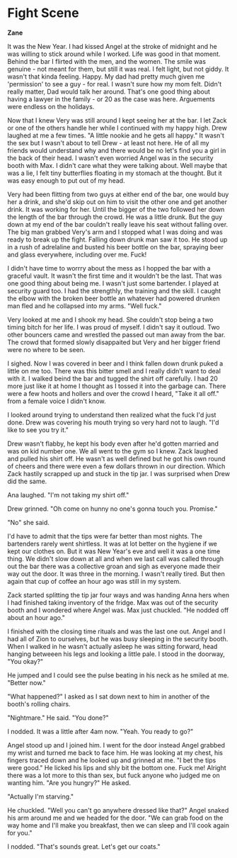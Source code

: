 # Fight Scene

**Zane**

It was the New Year.  I had kissed Angel at the stroke of midnight and he was willing to stick around while I worked.  Life was good in that moment.  Behind the bar I flirted with the men, and the women.  The smile was genuine - not meant for them, but still it was real.  I felt light, but not giddy.  It wasn't that kinda feeling.  Happy.  My dad had pretty much given me 'permission' to see a guy - for real.  I wasn't sure how my mom felt.  Didn't really matter, Dad would talk her around.  That's one good thing about having a lawyer in the family - or 20 as the case was here.  Arguements were endless on the holidays.

Now that I knew Very was still around I kept seeing her at the bar.  I let Zack or one of the others handle her while I continued with my happy high.  Drew laughed at me a few times.  "A little nookie and he gets all happy."  It wasn't the sex but I wasn't about to tell Drew - at least not here.  He of all my friends would understand why and there would be no let's find you a girl in the back of their head.  I wasn't even worried Angel was in the security booth with Max.  I didn't care what they were talking about.  Well maybe that was a lie, I felt tiny butterflies floating in my stomach at the thought.  But it was easy enough to put out of my head.

Very had been flitting from two guys at either end of the bar, one would buy her a drink, and she'd skip out on him to visit the other one and get another drink.  It was working for her.  Until the bigger of the two followed her down the length of the bar through the crowd.  He was a little drunk.  But the guy down at my end of the bar couldn't really leave his seat without falling over.  The big man grabbed Very's arm and I stopped what I was doing and was ready to break up the fight.  Falling down drunk man saw it too.  He stood up in a rush of adrelaline and busted his beer bottle on the bar, spraying beer and glass everywhere, including over me.  Fuck!

I didn't have time to worrry about the mess as I hopped the bar with a graceful vault.  It wasn't the first time and it wouldn't be the last.  That was one good thing about being me.  I wasn't just some bartender.  I played at security guard too.  I had the strengthly, the training and the skill.  I caught the elbow with the broken beer bottle an whatever had powered drunken man fled and he collapsed into my arms.  "Well fuck."

Very looked at me and I shook my head.  She couldn't stop being a two timing bitch for her life.  I was proud of myself.  I didn't say it outloud.  Two other bouncers came and wrestled the passed out man away from the bar.  The crowd that formed slowly disappaited but Very and her bigger friend were no where to be seen.

I sighed.  Now I was covered in beer and I think fallen down drunk puked a little on me too.  There was this bitter smell and I really didn't want to deal with it.  I walked beind the bar and tugged the shirt off carefully. I had 20 more just like it at home I thought as I tossed it into the garbage can.  There were a few hoots and hollers and over the crowd I heard, "Take it all off."  from a female voice I didn't know.

I looked around trying to understand then realized what the fuck I'd just done.  Drew was covering his mouth trying so very hard not to laugh.  "I'd like to see you try it."

Drew wasn't flabby, he kept his body even after he'd gotten married and was on kid number one.  We all went to the gym so I knew.  Zack laughed and pulled his shirt off.  He wasn't as well defined but he got his own round of cheers and there were even a few dollars thrown in our direction.  Which Zack hastily scrapped up and stuck in the tip jar.  I was surprised when Drew did the same.

Ana laughed.  "I'm not taking my shirt off."

Drew grinned.  "Oh come on hunny no one's gonna touch you.  Promise."

"No" she said.

I'd have to admit that the tips were far better than most nights.  The bartenders rarely went shirtless.  It was at lot better on the hygiene if we kept our clothes on.  But it was New Year's eve and well it was a one time thing.  We didn't slow down at all and when we last call was called through out the bar there was a collective groan and sigh as everyone made their way out the door.  It was three in the morning.  I wasn't really tired.  But then again that cup of coffee an hour ago was still in my system.

Zack started splitting the tip jar four ways and was handing Anna hers when I had finished taking inventory of the fridge.  Max was out of the security booth and I wondered where Angel was.  Max just chuckled.  "He nodded off about an hour ago."

I finished with the closing time rituals and was the last one out.  Angel and I had all of Zion to ourselves, but he was busy sleeping in the security booth.  When I walked in he wasn't actually asleep he was sitting forward, head hanging betweeen his legs and looking a little pale.  I stood in the doorway, "You okay?"

He jumped and I could see the pulse beating in his neck as he smiled at me.  "Better now."

"What happened?"  I asked as I sat down next to him in another of the booth's rolling chairs.

"Nightmare."  He said.  "You done?"

I nodded.  It was a little after 4am now.  "Yeah.  You ready to go?"

Angel stood up and I joined him.  I went for the door instead Angel grabbed my wrist and turned me back to face him.  He was looking at my chest, his fingers traced down and he looked up and grinned at me.  "I bet the tips were good."  He licked his lips and shly bit the bottom one.  Fuck me!  Alright there was a lot more to this than sex, but fuck anyone who judged me on wanting him.  "Are you hungry?"  He asked.

"Actually I'm starving."

He chuckled.  "Well you can't go anywhere dressed like that?"  Angel snaked his arm around me and we headed for the door.  "We can grab food on the way home and I'll make you breakfast, then we can sleep and I'll cook again for you."

I nodded.  "That's sounds great.  Let's get our coats."